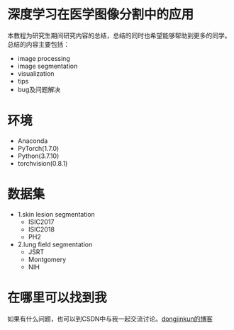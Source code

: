 # 深度学习在医学图像分割中的应用
本教程为研究生期间研究内容的总结，总结的同时也希望能够帮助到更多的同学。总结的内容主要包括：
 - image processing
 - image segmentation
 - visualization
 - tips
 - bug及问题解决
# 环境
- Anaconda
- PyTorch(1.7.0)
- Python(3.7.10)
- torchvision(0.8.1)
# 数据集
- 1.skin lesion segmentation
  - ISIC2017
  - ISIC2018
  - PH2
- 2.lung field segmentation
  - JSRT
  - Montgomery
  - NIH
# 在哪里可以找到我
如果有什么问题，也可以到CSDN中与我一起交流讨论。[dongjinkun的博客](https://dongjinkun.blog.csdn.net/)
 
